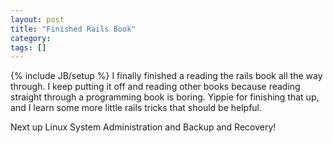 ```yaml
---
layout: post
title: "Finished Rails Book"
category:
tags: []
---
```

{% include JB/setup %}
I finally finished a reading the rails book all the way through. I keep putting it off and reading other books because reading straight through a programming book is boring. Yippie for finishing that up, and I learn some more little rails tricks that should be helpful.

Next up Linux System Administration and Backup and Recovery!
